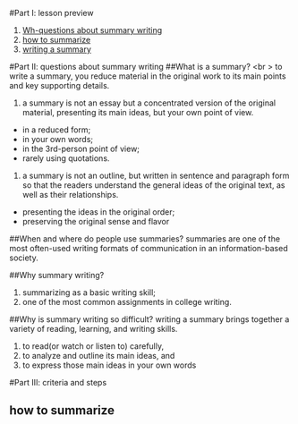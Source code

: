 #Part I: lesson preview
1. [Wh-questions about summary writing](#questions-about-summary-writing)
1. [how to summarize](#how-to-summarize)
1. [writing a summary]()

#Part II: questions about summary writing
##What is a summary? <br \> 
to write a summary, you reduce material in the original work to its main points and key supporting details.

1. a summary is not an essay but a concentrated version of the original material, presenting its main ideas, but your own point of view. 
* in a reduced form; 
* in your own words; 
* in the 3rd-person point of view; 
* rarely using quotations.
1. a summary is not an outline, but written in sentence and paragraph form so that the readers understand the general ideas of the original text, as well as their relationships.
* presenting the ideas in the original order;
* preserving the original sense and flavor

##When and where do people use summaries?
summaries are one of the most often-used writing formats of communication in an information-based society.

##Why summary writing?
1. summarizing as a basic writing skill;
1. one of the most common assignments in college writing.

##Why is summary writing so difficult?
writing a summary brings together a variety of reading, learning, and writing skills.
1. to read(or watch or listen to) carefully,
1. to analyze and outline its main ideas, and
1. to express those main ideas in your own words

#Part III: criteria and steps
## how to summarize

